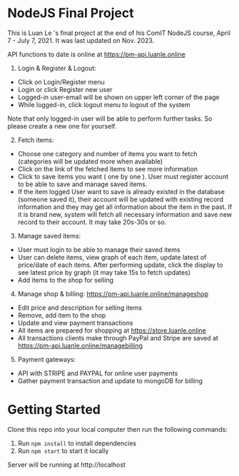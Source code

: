 # NodeJS Final Project

This is Luan Le 's final project at the end of his ComIT NodeJS course, April 7 - July 7, 2021. It was last updated on Nov. 2023.

API functions to date is online at https://pm-api.luanle.online

1. Login & Register & Logout:
  + Click on Login/Register menu
  + Login or click Register new user
  + Logged-in user-email will be shown on upper left corner of the page
  + While logged-in, click logout menu to logout of the system

  Note that only logged-in user will be able to perform further tasks. So please create a new one for yourself.

2. Fetch items:
  + Choose one category and number of items you want to fetch (categories will be updated more when available)
  + Click on the link of the fetched items to see more information
  + Click to save items you want ( one by one ). User must register account to be able to save and manage saved items.
  + If the item logged User want to save is already existed in the database (someone saved it), their account will be updated with existing record information and they may get all information about the item in the past. If it is brand new, system will fetch all necessary information and save new record to their account. It may take 20s-30s or so.

3. Manage saved items:
  + User must login to be able to manage their saved items
  + User can delete items, view graph of each item, update latest of price/date of each items. After performing update, click the display to see latest price by graph (it may take 15s to fetch updates)
  + Add items to the shop for selling

4. Manage shop & billing: https://pm-api.luanle.online/manageshop
  + Edit price and description for selling items
  + Remove, add item to the shop
  + Update and view payment transactions
  + All items are prepared for shopping at https://store.luanle.online
  + All transactions clients make through PayPal and Stripe are saved at https://pm-api.luanle.online/managebilling

5. Payment gateways:
  + API with STRIPE and PAYPAL for online user payments
  + Gather payment transaction and update to mongoDB for billing

# Getting Started

Clone this repo into your local computer then run the following commands:

1. Run `npm install` to install dependencies
2. Run `npm start` to start it locally

Server will be running at http://localhost

